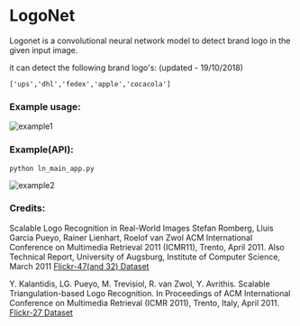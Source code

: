# LogoNet

Logonet is a convolutional neural network model to detect brand logo in the given input image.


it can detect the following brand logo's: (updated - 19/10/2018)

```['ups','dhl','fedex','apple','cocacola']```


### Example usage:

![example1](https://raw.githubusercontent.com/jagadeesh-kotra/LogoNet/master/logonet.png)

### Example(API):

```python ln_main_app.py```

![example2](https://github.com/jagadeesh-kotra/LogoNet/blob/master/logonet-api.png)

### Credits: 

Scalable Logo Recognition in Real-World Images
Stefan Romberg, Lluis Garcia Pueyo, Rainer Lienhart, Roelof van Zwol
ACM International Conference on Multimedia Retrieval 2011 (ICMR11), Trento, April 2011.
Also Technical Report, University of Augsburg, Institute of Computer Science, March 2011 
[Flickr-47(and 32) Dataset](http://www.multimedia-computing.de/flickrlogos/)

Y. Kalantidis, LG. Pueyo, M. Trevisiol, R. van Zwol, Y. Avrithis. Scalable Triangulation-based Logo Recognition. In Proceedings of ACM International Conference on Multimedia Retrieval (ICMR 2011), Trento, Italy, April 2011.
[Flickr-27 Dataset](http://image.ntua.gr/iva/datasets/flickr_logos/)

